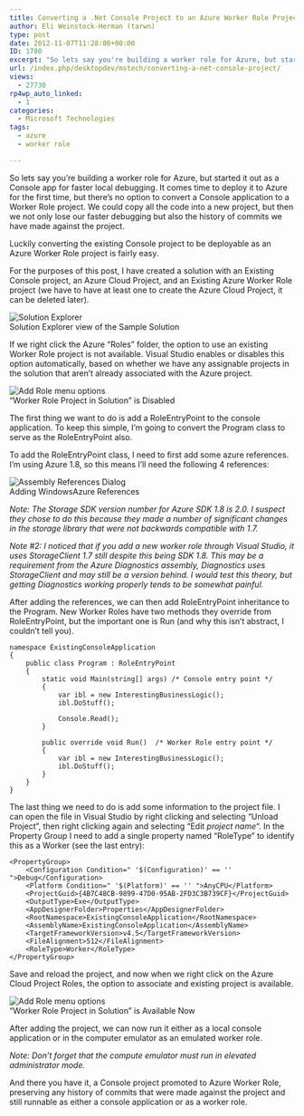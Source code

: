 ```yaml
---
title: Converting a .Net Console Project to an Azure Worker Role Project
author: Eli Weinstock-Herman (tarwn)
type: post
date: 2012-11-07T11:28:00+00:00
ID: 1780
excerpt: "So lets say you're building a worker role for Azure, but started it out as a Console app for faster local debugging. It comes time to deploy it to Azure for the first time, but there's no option to convert a Console application to a Worker Role project.&hellip;"
url: /index.php/desktopdev/mstech/converting-a-net-console-project/
views:
  - 27730
rp4wp_auto_linked:
  - 1
categories:
  - Microsoft Technologies
tags:
  - azure
  - worker role

---
```

So lets say you&#8217;re building a worker role for Azure, but started it out as a Console app for faster local debugging. It comes time to deploy it to Azure for the first time, but there&#8217;s no option to convert a Console application to a Worker Role project. We could copy all the code into a new project, but then we not only lose our faster debugging but also the history of commits we have made against the project. 

Luckily converting the existing Console project to be deployable as an Azure Worker Role project is fairly easy.

For the purposes of this post, I have created a solution with an Existing Console project, an Azure Cloud Project, and an Existing Azure Worker Role project (we have to have at least one to create the Azure Cloud Project, it can be deleted later).

<div class="font-size: 85%; color: #666666; text-align: center">
  <img src="http://tiernok.com/LTDBlog/AzureWorkerRole/awr_01.png" alt="Solution Explorer" /><br /> Solution Explorer view of the Sample Solution
</div>

If we right click the Azure &#8220;Roles&#8221; folder, the option to use an existing Worker Role project is not available. Visual Studio enables or disables this option automatically, based on whether we have any assignable projects in the solution that aren&#8217;t already associated with the Azure project.

<div class="font-size: 85%; color: #666666; text-align: center">
  <img src="http://tiernok.com/LTDBlog/AzureWorkerRole/awr_02.png" alt="Add Role menu options" /><br /> &#8220;Worker Role Project in Solution&#8221; is Disabled
</div>

The first thing we want to do is add a RoleEntryPoint to the console application. To keep this simple, I&#8217;m going to convert the Program class to serve as the RoleEntryPoint also.

To add the RoleEntryPoint class, I need to first add some azure references. I&#8217;m using Azure 1.8, so this means I&#8217;ll need the following 4 references:

<div class="font-size: 85%; color: #666666; text-align: center">
  <img src="http://tiernok.com/LTDBlog/AzureWorkerRole/awr_03.png" alt="Assembly References Dialog" /><br /> Adding WindowsAzure References
</div>

_Note: The Storage SDK version number for Azure SDK 1.8 is 2.0. I suspect they chose to do this because they made a number of significant changes in the storage library that were not backwards compatible with 1.7._

_Note #2: I noticed that if you add a new worker role through Visual Studio, it uses StorageClient 1.7 still despite this being SDK 1.8. This may be a requirement from the Azure Diagnostics assembly, Diagnostics uses StorageClient and may still be a version behind. I would test this theory, but getting Diagnostics working properly tends to be somewhat painful._

After adding the references, we can then add RoleEntryPoint inheritance to the Program. New Worker Roles have two methods they override from RoleEntryPoint, but the important one is Run (and why this isn&#8217;t abstract, I couldn&#8217;t tell you). 

```text
namespace ExistingConsoleApplication
{
	public class Program : RoleEntryPoint
	{
		static void Main(string[] args)	/* Console entry point */
		{
			var ibl = new InterestingBusinessLogic();
			ibl.DoStuff();

			Console.Read();
		}

		public override void Run()	/* Worker Role entry point */
		{
			var ibl = new InterestingBusinessLogic();
			ibl.DoStuff();
		}
	}
}
```
The last thing we need to do is add some information to the project file. I can open the file in Visual Studio by right clicking and selecting &#8220;Unload Project&#8221;, then right clicking again and selecting &#8220;Edit _project name_&#8220;. In the Property Group I need to add a single property named &#8220;RoleType&#8221; to identify this as a Worker (see the last entry):

```text
<PropertyGroup>
	<Configuration Condition=" '$(Configuration)' == '' ">Debug</Configuration>
	<Platform Condition=" '$(Platform)' == '' ">AnyCPU</Platform>
	<ProjectGuid>{4B7C48CB-9899-47D0-95AB-2FD3C3B739CF}</ProjectGuid>
	<OutputType>Exe</OutputType>
	<AppDesignerFolder>Properties</AppDesignerFolder>
	<RootNamespace>ExistingConsoleApplication</RootNamespace>
	<AssemblyName>ExistingConsoleApplication</AssemblyName>
	<TargetFrameworkVersion>v4.5</TargetFrameworkVersion>
	<FileAlignment>512</FileAlignment>
	<RoleType>Worker</RoleType>
</PropertyGroup>
```
Save and reload the project, and now when we right click on the Azure Cloud Project Roles, the option to associate and existing project is available.

<div class="font-size: 85%; color: #666666; text-align: center">
  <img src="http://tiernok.com/LTDBlog/AzureWorkerRole/awr_04.png" alt="Add Role menu options" /><br /> &#8220;Worker Role Project in Solution&#8221; is Available Now
</div>

After adding the project, we can now run it either as a local console application or in the computer emulator as an emulated worker role.

_Note: Don&#8217;t forget that the compute emulator must run in elevated administrator mode._

And there you have it, a Console project promoted to Azure Worker Role, preserving any history of commits that were made against the project and still runnable as either a console application or as a worker role.